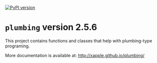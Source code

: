 [![PyPI version](https://badge.fury.io/py/plumbing.svg)](https://badge.fury.io/py/plumbing)

# `plumbing` version 2.5.6

This project contains functions and classes that help with plumbing-type programing.

More documentation is available at:
<http://xapple.github.io/plumbing/>
